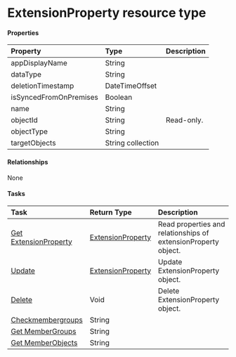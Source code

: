 # ExtensionProperty resource type



#### Properties
| Property	   | Type	|Description|
|:---------------|:--------|:----------|
|appDisplayName|String||
|dataType|String||
|deletionTimestamp|DateTimeOffset||
|isSyncedFromOnPremises|Boolean||
|name|String||
|objectId|String| Read-only.|
|objectType|String||
|targetObjects|String collection||

#### Relationships
None


#### Tasks

| Task		   | Return Type	|Description|
|:---------------|:--------|:----------|
|[Get ExtensionProperty](../api/extensionproperty_get.md) | [ExtensionProperty](extensionproperty.md) |Read properties and relationships of extensionProperty object.|
|[Update](../api/extensionproperty_update.md) | [ExtensionProperty](extensionproperty.md)	|Update ExtensionProperty object. |
|[Delete](../api/extensionproperty_delete.md) | Void	|Delete ExtensionProperty object. |
|[Checkmembergroups](../api/extensionproperty_checkmembergroups.md)|String||
|[Get MemberGroups](../api/extensionproperty_getmembergroups.md)|String||
|[Get MemberObjects](../api/extensionproperty_getmemberobjects.md)|String||

